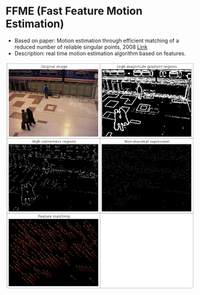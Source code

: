 # FFME (Fast Feature Motion Estimation)
- Based on paper: Motion estimation through efficient matching of a reduced number of reliable singular points, 2008 [Link](http://oa.upm.es/3802/1/INVE_MEM_2008_57317.pdf)
- Description: real time motion estimation algorithm based on features.

![FFME](images/FFME.png)